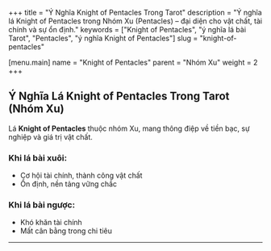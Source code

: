 +++
title = "Ý Nghĩa Knight of Pentacles Trong Tarot"
description = "Ý nghĩa lá Knight of Pentacles trong Nhóm Xu (Pentacles) – đại diện cho vật chất, tài chính và sự ổn định."
keywords = ["Knight of Pentacles", "ý nghĩa lá bài Tarot", "Pentacles", "ý nghĩa Knight of Pentacles"]
slug = "knight-of-pentacles"

[menu.main]
name = "Knight of Pentacles"
parent = "Nhóm Xu"
weight = 2
+++

## Ý Nghĩa Lá Knight of Pentacles Trong Tarot (Nhóm Xu)

Lá **Knight of Pentacles** thuộc nhóm Xu, mang thông điệp về tiền bạc, sự nghiệp và giá trị vật chất.  

### Khi lá bài xuôi:
- Cơ hội tài chính, thành công vật chất  
- Ổn định, nền tảng vững chắc  

### Khi lá bài ngược:
- Khó khăn tài chính  
- Mất cân bằng trong chi tiêu  

---
